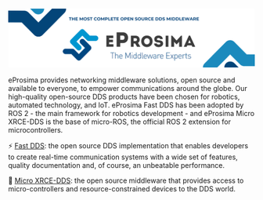 [![eProsima](https://raw.githubusercontent.com/eProsima/.github/main/profile/eprosima_github_banner.png)](https://eprosima.com/)

eProsima provides networking middleware solutions, open source and available to everyone, to empower communications around the globe. Our high-quality open-source DDS products have been chosen for robotics, automated technology, and IoT. eProsima Fast DDS has been adopted by ROS 2 - the main framework for robotics development - and eProsima Micro XRCE-DDS is the base of micro-ROS, the official ROS 2 extension for microcontrollers.

⚡ [Fast DDS](https://github.com/eProsima/Fast-DDS): the open source DDS implementation that enables developers to create real-time communication systems with a wide set of features, quality documentation and, of course, an unbeatable performance.

🤖 [Micro XRCE-DDS](https://github.com/eProsima/Micro-XRCE-DDS): the open source middleware that provides access to micro-controllers and resource-constrained devices to the DDS world.
